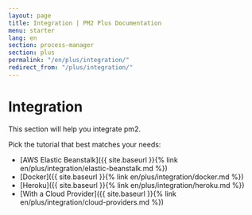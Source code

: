 ```yaml
---
layout: page
title: Integration | PM2 Plus Documentation
menu: starter
lang: en
section: process-manager
section: plus
permalink: "/en/plus/integration/"
redirect_from: "/plus/integration/"
---
```


# Integration

This section will help you integrate pm2.

Pick the tutorial that best matches your needs:

- [AWS Elastic Beanstalk]({{ site.baseurl }}{% link en/plus/integration/elastic-beanstalk.md %})
- [Docker]({{ site.baseurl }}{% link en/plus/integration/docker.md %})
- [Heroku]({{ site.baseurl }}{% link en/plus/integration/heroku.md %})
- [With a Cloud Provider]({{ site.baseurl }}{% link en/plus/integration/cloud-providers.md %})